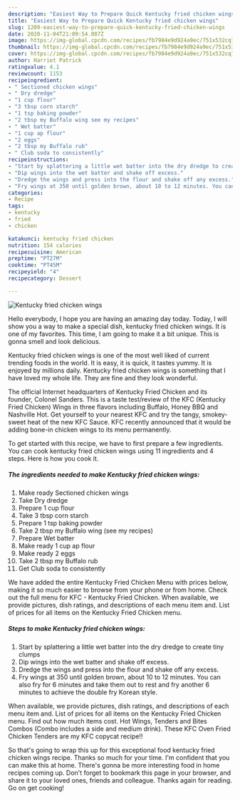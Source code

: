 ```yaml
---
description: "Easiest Way to Prepare Quick Kentucky fried chicken wings"
title: "Easiest Way to Prepare Quick Kentucky fried chicken wings"
slug: 1209-easiest-way-to-prepare-quick-kentucky-fried-chicken-wings
date: 2020-11-04T21:09:54.087Z
image: https://img-global.cpcdn.com/recipes/fb7984e9d924a9ec/751x532cq70/kentucky-fried-chicken-wings-recipe-main-photo.jpg
thumbnail: https://img-global.cpcdn.com/recipes/fb7984e9d924a9ec/751x532cq70/kentucky-fried-chicken-wings-recipe-main-photo.jpg
cover: https://img-global.cpcdn.com/recipes/fb7984e9d924a9ec/751x532cq70/kentucky-fried-chicken-wings-recipe-main-photo.jpg
author: Harriet Patrick
ratingvalue: 4.1
reviewcount: 1153
recipeingredient:
- " Sectioned chicken wings"
- " Dry dredge"
- "1 cup flour"
- "3 tbsp corn starch"
- "1 tsp baking powder"
- "2 tbsp my Buffalo wing see my recipes"
- " Wet batter"
- "1 cup ap flour"
- "2 eggs"
- "2 tbsp my Buffalo rub"
- " Club soda to consistently"
recipeinstructions:
- "Start by splattering a little wet batter into the dry dredge to create tiny clumps"
- "Dip wings into the wet batter and shake off excess."
- "Dredge the wings and press into the flour and shake off any excess."
- "Fry wings at 350 until golden brown, about 10 to 12 minutes. You can also fry for 6 minutes and take them out to rest and fry another 6 minutes to achieve the double fry Korean style."
categories:
- Recipe
tags:
- kentucky
- fried
- chicken

katakunci: kentucky fried chicken 
nutrition: 154 calories
recipecuisine: American
preptime: "PT27M"
cooktime: "PT45M"
recipeyield: "4"
recipecategory: Dessert

---
```



![Kentucky fried chicken wings](https://img-global.cpcdn.com/recipes/fb7984e9d924a9ec/751x532cq70/kentucky-fried-chicken-wings-recipe-main-photo.jpg)

Hello everybody, I hope you are having an amazing day today. Today, I will show you a way to make a special dish, kentucky fried chicken wings. It is one of my favorites. This time, I am going to make it a bit unique. This is gonna smell and look delicious.

Kentucky fried chicken wings is one of the most well liked of current trending foods in the world. It is easy, it is quick, it tastes yummy. It is enjoyed by millions daily. Kentucky fried chicken wings is something that I have loved my whole life. They are fine and they look wonderful.

The official Internet headquarters of Kentucky Fried Chicken and its founder, Colonel Sanders. This is a taste test/review of the KFC (Kentucky Fried Chicken) Wings in three flavors including Buffalo, Honey BBQ and Nashville Hot. Get yourself to your nearest KFC and try the tangy, smokey-sweet heat of the new KFC Sauce. KFC recently announced that it would be adding bone-in chicken wings to its menu permanently.


To get started with this recipe, we have to first prepare a few ingredients. You can cook kentucky fried chicken wings using 11 ingredients and 4 steps. Here is how you cook it.

<!--inarticleads1-->

##### The ingredients needed to make Kentucky fried chicken wings:

1. Make ready  Sectioned chicken wings
1. Take  Dry dredge
1. Prepare 1 cup flour
1. Take 3 tbsp corn starch
1. Prepare 1 tsp baking powder
1. Take 2 tbsp my Buffalo wing (see my recipes)
1. Prepare  Wet batter
1. Make ready 1 cup ap flour
1. Make ready 2 eggs
1. Take 2 tbsp my Buffalo rub
1. Get  Club soda to consistently


We have added the entire Kentucky Fried Chicken Menu with prices below, making it so much easier to browse from your phone or from home. Check out the full menu for KFC - Kentucky Fried Chicken. When available, we provide pictures, dish ratings, and descriptions of each menu item and. List of prices for all items on the Kentucky Fried Chicken menu. 

<!--inarticleads2-->

##### Steps to make Kentucky fried chicken wings:

1. Start by splattering a little wet batter into the dry dredge to create tiny clumps
1. Dip wings into the wet batter and shake off excess.
1. Dredge the wings and press into the flour and shake off any excess.
1. Fry wings at 350 until golden brown, about 10 to 12 minutes. You can also fry for 6 minutes and take them out to rest and fry another 6 minutes to achieve the double fry Korean style.


When available, we provide pictures, dish ratings, and descriptions of each menu item and. List of prices for all items on the Kentucky Fried Chicken menu. Find out how much items cost. Hot Wings, Tenders and Bites Combos (Combo includes a side and medium drink). These KFC Oven Fried Chicken Tenders are my KFC copycat recipe!! 

So that's going to wrap this up for this exceptional food kentucky fried chicken wings recipe. Thanks so much for your time. I'm confident that you can make this at home. There's gonna be more interesting food in home recipes coming up. Don't forget to bookmark this page in your browser, and share it to your loved ones, friends and colleague. Thanks again for reading. Go on get cooking!
